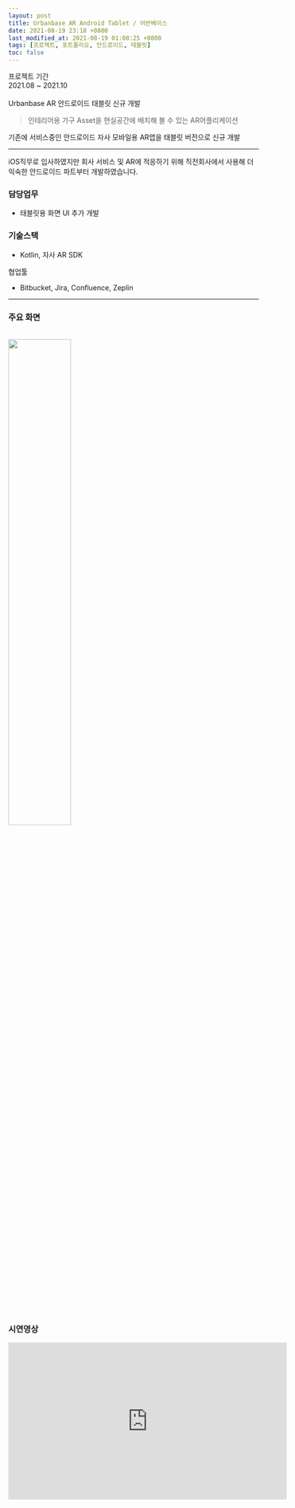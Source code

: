 ```yaml
---
layout: post
title: Urbanbase AR Android Tablet / 어반베이스
date: 2021-08-19 23:18 +0800
last_modified_at: 2021-08-19 01:08:25 +0800
tags: [프로젝트, 포트폴리오, 안드로이드, 태블릿]
toc: false
---
```


프로젝트 기간<br>
2021.08 ~ 2021.10<br>
<br>
Urbanbase AR 안드로이드 태블릿 신규 개발

> 인테리어용 가구 Asset을 현실공간에 배치해 볼 수 있는 AR어플리케이션

기존에 서비스중인 안드로이드 자사 모바일용 AR앱을 태블릿 버전으로 신규 개발

***
iOS직무로 입사하였지만 회사 서비스 및 AR에 적응하기 위해 직전회사에서 사용해 더 익숙한 안드로이드 파트부터 개발하였습니다.

### 담당업무

- 태블릿용 화면 UI 추가 개발
  
### 기술스택

- Kotlin, 자사 AR SDK
  
협업툴
- Bitbucket, Jira, Confluence, Zeplin
  
***

### 주요 화면
<br>
<img width="50%" src="https://lh3.googleusercontent.com/u/0/drive-viewer/AKGpihaOu6PY4kYGsWOvBdalrn-9vE4W7W6CMT1MtIhDWZLPf-AE_ESiRTgZc6uvKW4Qt0JiQ5bHpj3ID828BLWt6WV6Q71EVWeH22o=w3420-h1846-rw-v1">

<br class="clearer" />

### 시연영상

<iframe width="560" height="315" src="https://www.youtube.com/embed/GhNUubXoAQ8" frameborder="0" allow="accelerometer; autoplay; encrypted-media; gyroscope; picture-in-picture" allowfullscreen></iframe>

